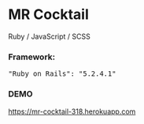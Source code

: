 # MR Cocktail

<p>Ruby / JavaScript / SCSS</p>
<h3>Framework:</h3>

<pre>"Ruby on Rails": "5.2.4.1"</pre>

<h3>DEMO</h3>

https://mr-cocktail-318.herokuapp.com
